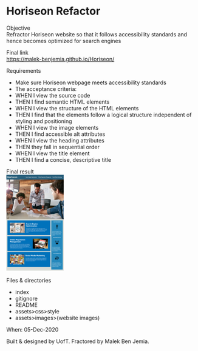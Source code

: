 # Horiseon Refactor

Objective
</br>
Refractor Horiseon website so that it follows accessibility standards and hence becomes optimized for search engines

Final link
</br>
https://malek-benjemia.github.io/Horiseon/

Requirements
</br>
<ul>
<li>Make sure Horiseon webpage meets accessibility standards</li>
<li>The acceptance criteria:</li>
<li>WHEN I view the source code</li>
<li>THEN I find semantic HTML elements</li>
<li>WHEN I view the structure of the HTML elements</li>
<li>THEN I find that the elements follow a logical structure independent of styling and positioning</li>
<li>WHEN I view the image elements</li>
<li>THEN I find accessible alt attributes</li>
<li>WHEN I view the heading attributes</li>
<li>THEN they fall in sequential order</li>
<li>WHEN I view the title element</li>
<li>THEN I find a concise, descriptive title</li>
</ul>

Final result
</br>
<img src="./assets/images/Horiseon-Final-Page.png" alt="Horiseon Final Page" width="30%" height="30%"/>

Files & directories
</br>
<ul>
<li>index</li>
<li>gitignore</li>
<li>README</li>
<li>assets>css>style</li>
<li>assets>images>(website images)</li>
</ul>

When: 05-Dec-2020

Built & designed by UofT. Fractored by Malek Ben Jemia.